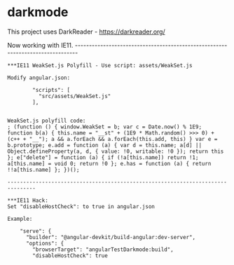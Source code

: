 # darkmode

This project uses DarkReader - https://darkreader.org/

Now working with IE11.
    -------------------------------------------------------------------------------

    ***IE11 WeakSet.js Polyfill - Use script: assets/WeakSet.js

    Modify angular.json:

            "scripts": [
              "src/assets/WeakSet.js"
            ],


    WeakSet.js polyfill code:
    ; (function () { window.WeakSet = b; var c = Date.now() % 1E9; function b(a) { this.name = "__st" + (1E9 * Math.random() >>> 0) + (c++ + "__"); a && a.forEach && a.forEach(this.add, this) } var e = b.prototype; e.add = function (a) { var d = this.name; a[d] || Object.defineProperty(a, d, { value: !0, writable: !0 }); return this }; e["delete"] = function (a) { if (!a[this.name]) return !1; a[this.name] = void 0; return !0 }; e.has = function (a) { return !!a[this.name] }; })();

    -------------------------------------------------------------------------------
    
    ***IE11 Hack:
    Set "disableHostCheck": to true in angular.json 
    
    Example:

        "serve": {
          "builder": "@angular-devkit/build-angular:dev-server",
          "options": {
            "browserTarget": "angularTestDarkmode:build",
            "disableHostCheck": true
